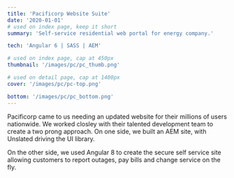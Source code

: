 ```yaml
---
title: 'Pacificorp Website Suite'
date: '2020-01-01'
# used on index page, keep it short
summary: 'Self-service residential web portal for energy company.'

tech: 'Angular 6 | SASS | AEM'

# used on index page, cap at 450px
thumbnail: '/images/pc/pc_thumb.png' 

# used on detail page, cap at 1400px
cover: '/images/pc/pc-top.png'

bottom: '/images/pc/pc_bottom.png'
---
```


Pacificorp came to us needing an updated website for their millions of users nationwide. We worked closley with their talented development team to create a two prong approach. On one side, we built an AEM site, with Unslated driving the UI library. 

On the other side, we used Angular 8 to create the secure self service site allowing customers to report outages, pay bills and change service on the fly. 